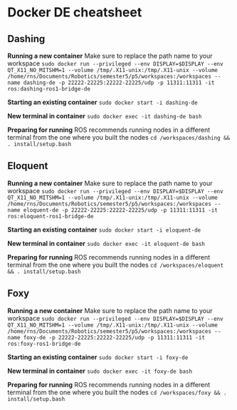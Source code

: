 # Docker DE cheatsheet

## Dashing
**Running a new container**
Make sure to replace the path name to your workspace
`sudo docker run --privileged --env DISPLAY=$DISPLAY --env QT_X11_NO_MITSHM=1 --volume /tmp/.X11-unix:/tmp/.X11-unix --volume /home/rns/Documents/Robotics/semester5/p5/workspaces:/workspaces --name dashing-de -p 22222-22225:22222-22225/udp -p 11311:11311 -it ros:dashing-ros1-bridge-de`

**Starting an existing container**
`sudo docker start -i dashing-de`

**New terminal in container**
`sudo docker exec -it dashing-de bash`

**Preparing for running**
ROS recommends running nodes in a different terminal from the one where you built the nodes
`cd /workspaces/dashing && . install/setup.bash`

## Eloquent
**Running a new container**
Make sure to replace the path name to your workspace
`sudo docker run --privileged --env DISPLAY=$DISPLAY --env QT_X11_NO_MITSHM=1 --volume /tmp/.X11-unix:/tmp/.X11-unix --volume /home/rns/Documents/Robotics/semester5/p5/workspaces:/workspaces --name eloquent-de -p 22222-22225:22222-22225/udp -p 11311:11311 -it ros:eloquent-ros1-bridge-de`

**Starting an existing container**
`sudo docker start -i eloquent-de`

**New terminal in container**
`sudo docker exec -it eloquent-de bash`

**Preparing for running**
ROS recommends running nodes in a different terminal from the one where you built the nodes
`cd /workspaces/eloquent && . install/setup.bash`

## Foxy
**Running a new container**
Make sure to replace the path name to your workspace
`sudo docker run --privileged --env DISPLAY=$DISPLAY --env QT_X11_NO_MITSHM=1 --volume /tmp/.X11-unix:/tmp/.X11-unix --volume /home/rns/Documents/Robotics/semester5/p5/workspaces:/workspaces --name foxy-de -p 22222-22225:22222-22225/udp -p 11311:11311 -it ros:foxy-ros1-bridge-de`

**Starting an existing container**
`sudo docker start -i foxy-de`

**New terminal in container**
`sudo docker exec -it foxy-de bash`

**Preparing for running**
ROS recommends running nodes in a different terminal from the one where you built the nodes
`cd /workspaces/foxy && . install/setup.bash`

